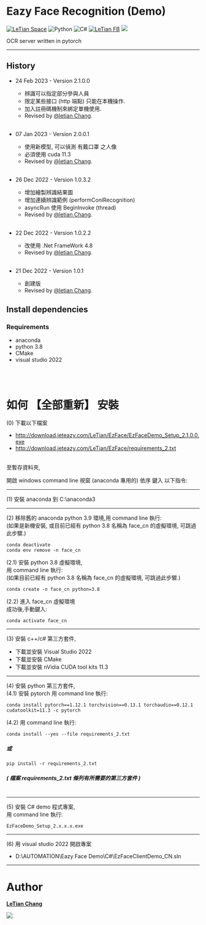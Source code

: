 # Eazy Face Recognition (Demo)
[![LeTian Space](https://img.shields.io/badge/GitHub-100000?style=for-the-badge&logo=github&logoColor=white)](https://lloydztw.github.io/mysite/)
![Python](https://img.shields.io/badge/python-3670A0?style=for-the-badge&logo=python&logoColor=ffdd54)
![C#](https://img.shields.io/badge/c%23-%23239120.svg?style=for-the-badge&logo=c-sharp&logoColor=white)
[![LeTian FB](https://img.shields.io/badge/Facebook-1877F2?style=for-the-badge&logo=facebook&logoColor=white)](https://www.facebook.com/letian.chang)
[![](https://img.shields.io/badge/Gmail-D14836?style=for-the-badge&logo=gmail&logoColor=white)](mailto:lloydz.tw@gmail.com)

OCR server written in pytorch

------------------------------------------------------------------

## History
- 24 Feb 2023 - Version 2.1.0.0
    - 辨識可以指定部分參與人員
    - 限定某些接口 (http 端點) 只能在本機操作.
    - 加入註冊碼機制來綁定單機使用.
    - Revised by [@letian Chang](https://lloydztw.github.io/mysite/).    
    <br/>

- 07 Jan 2023 - Version 2.0.0.1
    - 使用新模型, 可以偵測 有戴口罩 之人像
    - 必須使用 cuda 11.3
    - Revised by [@letian Chang](https://lloydztw.github.io/mysite/).    
    <br/>

- 26 Dec 2022 - Version 1.0.3.2
    - 增加繪製辨識結果圖
    - 增加連續辨識範例 (performConiRecognition)
    - asyncRun 使用 BeginInvoke (thread)
    - Revised by [@letian Chang](https://lloydztw.github.io/mysite/).    
    <br/>
- 22 Dec 2022 - Version 1.0.2.2
    - 改使用 .Net FrameWork 4.8 
    - Revised by [@letian Chang](https://lloydztw.github.io/mysite/).    
    <br/>
- 21 Dec 2022 - Version 1.0.1
    - 創建版
    - Revised by [@letian Chang](https://lloydztw.github.io/mysite/).


## Install dependencies
### Requirements
- anaconda
- python 3.8
- CMake
- visual studio 2022


<br/><br/>

# 如何 【全部重新】 安裝
(0) 下載以下檔案 
- http://download.jeteazy.com/LeTian/EzFace/EzFaceDemo_Setup_2.1.0.0.exe
- http://download.jeteazy.com/LeTian/EzFace/requirements_2.txt 

<br/> 
至暫存資料夾, <br/>

開啟 windows command line 視窗 (anaconda 專用的) 
依序 鍵入 以下指令:

------------------------------------------------------------------
(1) 安裝 anaconda 到 C:\anaconda3 <br/>

------------------------------------------------------------------
(2) 移除舊的 anaconda python 3.9 環境,用 command line 執行: <br/>
    (如果是新機安裝, 或目前已經有 python 3.8 名稱為 face_cn 的虛擬環境, 可跳過此步驟.)
```
conda deactivate
conda env remove -n face_cn
```
(2.1) 安裝 python 3.8 虛擬環境,<br/> 
    用 command line 執行:<br/> 
    (如果目前已經有 python 3.8 名稱為 face_cn 的虛擬環境, 可跳過此步驟.)
```
conda create -n face_cn python=3.8
```
(2.2) 進入 face_cn 虛擬環境<br/>
成功後,手動鍵入:
```    
conda activate face_cn
```
------------------------------------------------------------------
(3) 安裝 c++/c# 第三方套件,<br/>
- 下載並安裝 Visual Studio 2022
- 下載並安裝 CMake
- 下載並安裝 nVidia CUDA tool kits 11.3

------------------------------------------------------------------
(4) 安裝 python 第三方套件,<br/>
(4.1) 安裝 pytorch 用 command line 執行:
```
conda install pytorch==1.12.1 torchvision==0.13.1 torchaudio==0.12.1 cudatoolkit=11.3 -c pytorch
```
(4.2) 用 command line 執行:
```
conda install --yes --file requirements_2.txt
```
##### 或
```
pip install -r requirements_2.txt
```

##### ( 檔案 requirements_2.txt 條列有所需要的第三方套件 ) <br/><br/>

------------------------------------------------------------------
(5) 安裝 C# demo 程式專案,<br/>
    用 command line 執行:
```
EzFaceDemo_Setup_2.x.x.x.exe
```
------------------------------------------------------------------
(6) 用 visual studio 2022 開啟專案
- D:\AUTOMATION\Eazy Face Demo\C#\EzFaceClientDemo_CN.sln

------------------------------------------------------------------
# Author
**[LeTian Chang](mailto:lloydz.tw@gmail.com)**
<br/>

![](https://scontent.fkhh1-2.fna.fbcdn.net/v/t1.6435-9/94496580_3289259774417998_6021738680945737728_n.jpg?_nc_cat=108&ccb=1-7&_nc_sid=174925&_nc_ohc=58aiZPHed7gAX_6vKw5&_nc_ht=scontent.fkhh1-2.fna&oh=00_AT8By9vZ7G_MIRGxsr_sPpJdVepuxVMk8szf0ts3L1U7Ig&oe=62FD3DAD)    
